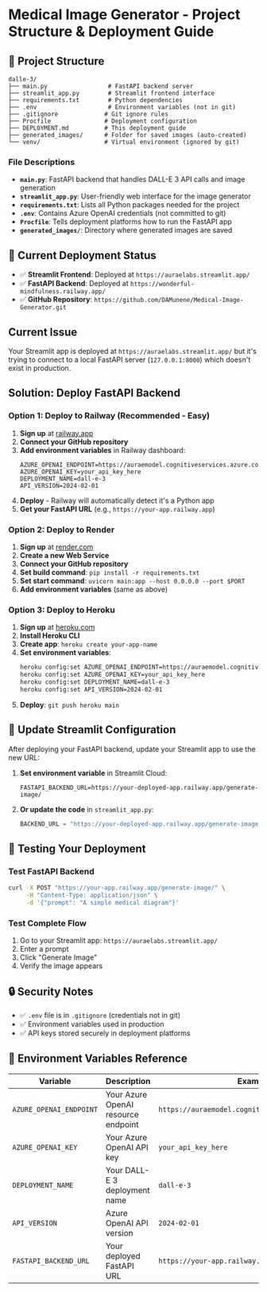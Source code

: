 # Medical Image Generator - Project Structure & Deployment Guide

## 📁 Project Structure

```
dalle-3/
├── main.py                 # FastAPI backend server
├── streamlit_app.py        # Streamlit frontend interface
├── requirements.txt        # Python dependencies
├── .env                    # Environment variables (not in git)
├── .gitignore             # Git ignore rules
├── Procfile               # Deployment configuration
├── DEPLOYMENT.md          # This deployment guide
├── generated_images/      # Folder for saved images (auto-created)
└── venv/                  # Virtual environment (ignored by git)
```

### File Descriptions

- **`main.py`**: FastAPI backend that handles DALL-E 3 API calls and image generation
- **`streamlit_app.py`**: User-friendly web interface for the image generator
- **`requirements.txt`**: Lists all Python packages needed for the project
- **`.env`**: Contains Azure OpenAI credentials (not committed to git)
- **`Procfile`**: Tells deployment platforms how to run the FastAPI app
- **`generated_images/`**: Directory where generated images are saved

## 🚀 Current Deployment Status

- ✅ **Streamlit Frontend**: Deployed at `https://auraelabs.streamlit.app/`
- ✅ **FastAPI Backend**: Deployed at `https://wonderful-mindfulness.railway.app/`
- ✅ **GitHub Repository**: `https://github.com/DAMunene/Medical-Image-Generator.git`

## Current Issue
Your Streamlit app is deployed at `https://auraelabs.streamlit.app/` but it's trying to connect to a local FastAPI server (`127.0.0.1:8000`) which doesn't exist in production.

## Solution: Deploy FastAPI Backend

### Option 1: Deploy to Railway (Recommended - Easy)

1. **Sign up** at [railway.app](https://railway.app)
2. **Connect your GitHub repository**
3. **Add environment variables** in Railway dashboard:
   ```
   AZURE_OPENAI_ENDPOINT=https://auraemodel.cognitiveservices.azure.com/
   AZURE_OPENAI_KEY=your_api_key_here
   DEPLOYMENT_NAME=dall-e-3
   API_VERSION=2024-02-01
   ```
4. **Deploy** - Railway will automatically detect it's a Python app
5. **Get your FastAPI URL** (e.g., `https://your-app.railway.app`)

### Option 2: Deploy to Render

1. **Sign up** at [render.com](https://render.com)
2. **Create a new Web Service**
3. **Connect your GitHub repository**
4. **Set build command**: `pip install -r requirements.txt`
5. **Set start command**: `uvicorn main:app --host 0.0.0.0 --port $PORT`
6. **Add environment variables** (same as above)

### Option 3: Deploy to Heroku

1. **Sign up** at [heroku.com](https://heroku.com)
2. **Install Heroku CLI**
3. **Create app**: `heroku create your-app-name`
4. **Set environment variables**:
   ```bash
   heroku config:set AZURE_OPENAI_ENDPOINT=https://auraemodel.cognitiveservices.azure.com/
   heroku config:set AZURE_OPENAI_KEY=your_api_key_here
   heroku config:set DEPLOYMENT_NAME=dall-e-3
   heroku config:set API_VERSION=2024-02-01
   ```
5. **Deploy**: `git push heroku main`

## 🔧 Update Streamlit Configuration

After deploying your FastAPI backend, update your Streamlit app to use the new URL:

1. **Set environment variable** in Streamlit Cloud:
   ```
   FASTAPI_BACKEND_URL=https://your-deployed-app.railway.app/generate-image/
   ```

2. **Or update the code** in `streamlit_app.py`:
   ```python
   BACKEND_URL = "https://your-deployed-app.railway.app/generate-image/"
   ```

## 🧪 Testing Your Deployment

### Test FastAPI Backend
```bash
curl -X POST "https://your-app.railway.app/generate-image/" \
     -H "Content-Type: application/json" \
     -d '{"prompt": "A simple medical diagram"}'
```

### Test Complete Flow
1. Go to your Streamlit app: `https://auraelabs.streamlit.app/`
2. Enter a prompt
3. Click "Generate Image"
4. Verify the image appears

## 🔒 Security Notes

- ✅ `.env` file is in `.gitignore` (credentials not in git)
- ✅ Environment variables used in production
- ✅ API keys stored securely in deployment platforms

## 📝 Environment Variables Reference

| Variable | Description | Example |
|----------|-------------|---------|
| `AZURE_OPENAI_ENDPOINT` | Your Azure OpenAI resource endpoint | `https://auraemodel.cognitiveservices.azure.com/` |
| `AZURE_OPENAI_KEY` | Your Azure OpenAI API key | `your_api_key_here` |
| `DEPLOYMENT_NAME` | Your DALL-E 3 deployment name | `dall-e-3` |
| `API_VERSION` | Azure OpenAI API version | `2024-02-01` |
| `FASTAPI_BACKEND_URL` | Your deployed FastAPI URL | `https://your-app.railway.app/generate-image/` | 